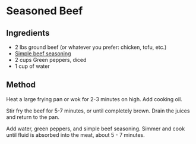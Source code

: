 # Seasoned Beef

## Ingredients
* 2 lbs ground beef (or whatever you prefer: chicken, tofu, etc.)
* [Simple beef seasoning](seasonings/simple_beef_seasoning.md)
* 2 cups Green peppers, diced
* 1 cup of water

## Method
Heat a large frying pan or wok for 2-3 minutes on high. Add cooking oil.

Stir fry the beef for 5-7 minutes, or until completely brown. Drain the juices and return to the pan.

Add water, green peppers, and simple beef seasoning. Simmer and cook until fluid is absorbed into the meat, 
about 5 - 7 minutes.





